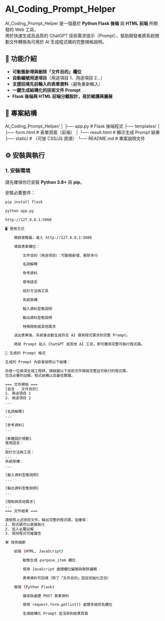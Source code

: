# AI_Coding_Prompt_Helper

AI_Coding_Prompt_Helper 是一個基於 **Python Flask 後端** 與 **HTML 前端** 所開發的 Web 工具，  
用於快速生成高品質的 ChatGPT 技術需求提示（Prompt），幫助開發者將系統規劃文件轉換為可用於 AI 生成程式碼的完整規格說明。

## 📌 功能介紹
- **可動態新增與刪除「文件目的」欄位**
- **自動編號用途項目**（用途項目 1、用途項目 2…）
- **支援回填先前輸入的表單資料**（避免重新輸入）
- **一鍵生成結構化的技術文件 Prompt**
- **Flask 後端與 HTML 前端分離設計，易於維護與擴展**

## 📂 專案結構
AI_Coding_Prompt_Helper/
│
├── app.py # Flask 後端程式
├── templates/
│ ├── form.html # 表單頁面（前端）
│ └── result.html # 顯示生成 Prompt 結果
├── static/ # （可放 CSS/JS 資源）
└── README.md # 專案說明文件

## ⚙️ 安裝與執行

### 1. 安裝環境
請先確保你已安裝 **Python 3.8+** 與 **pip**。

安裝必要套件：
```bash
pip install flask

python app.py

http://127.0.0.1:5000

🖥 使用方式

    開啟瀏覽器，進入 http://127.0.0.1:5000

    填寫表單欄位：

        文件目的（用途項目）：可動態新增、刪除多行

        名詞解釋

        參考資料

        使用語言

        設計方法與工具

        系統架構

        輸入資料型態說明

        輸出資料型態說明

        特殊限制或其他需求

    送出表單後，系統會自動生成符合 AI 撰寫程式需求的完整 Prompt。

    將該 Prompt 貼入 ChatGPT 或其他 AI 工具，即可獲得完整可執行程式碼。

📄 生成的 Prompt 格式

生成的 Prompt 內容會按照以下結構：

你是一位資深全端工程師，請根據以下技術文件撰寫完整且可執行的程式碼，
包含必要的註解、程式結構以及最佳實踐。

=== 文件開始 ===
[前言 - 文件目的]
1. 用途項目 1
2. 用途項目 2
...

[名詞解釋]
...

[參考資料]
...

[軟體設計規劃]
使用語言：
...
設計方法與工具：
...
系統架構：
...

[輸入資料型態說明]
...

[輸出資料型態說明]
...

[限制與其他需求]
...
=== 文件結束 ===

請依照上述技術文件，輸出完整的程式碼，並確保：
1. 程式碼可以直接執行
2. 加入必要註解
3. 保持程式可維護性

🛠 技術細節

    前端 (HTML, JavaScript)

        動態生成 purpose_item 欄位

        使用 JavaScript 處理欄位編號與刪除邏輯

        表單資料可回填（除了「文件目的」固定初始化空白）

    後端 (Python Flask)

        接收與處理 POST 表單資料

        使用 request.form.getlist() 處理多個同名欄位

        生成結構化 Prompt 並渲染到結果頁面